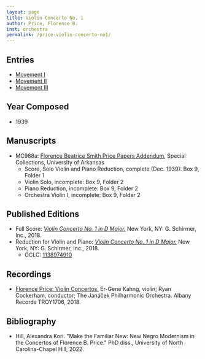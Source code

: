 ```yaml
---
layout: page
title: Violin Concerto No. 1
author: Price, Florence B.
inst: orchestra
permalink: /price-violin-concerto-no1/
---
```


## Entries
- [Movement I](https://dwshadle.github.io/test/price-violin-concerto-no1/mvt1)
- [Movement II](https://dwshadle.github.io/test/price-violin-concerto-no1/mvt2)
- [Movement III](https://dwshadle.github.io/test/price-violin-concerto-no1/mvt3)

## Year Composed
- 1939

## Manuscripts

- MC988a: [Florence Beatrice Smith Price Papers Addendum](https://external.ink?to=/uark.as.atlas-sys.com/repositories/2/resources/1522), Special Collections, University of Arkansas
    * Score, Solo Violin and Piano Reduction, complete (Dec. 1939): Box 9, Folder 1
    * Violin Solo, incomplete: Box 9, Folder 2
    * Piano Reduction, incomplete: Box 9, Folder 2
    * Orchestra Violin I, incomplete: Box 9, Folder 2

## Published Editions

- Full Score: <a href="https://www.wisemusicclassical.com/work/58910/Violin-Concerto-No-1--Florence-Price/" target="_blank">*Violin Concerto No. 1 in D Major.*</a> New York, NY: G. Schirmer, Inc., 2018.
- Reduction for Violin and Piano: <a href="https://classicalondemand.com/price-violin-concerto-no-1-3468.html" target="_blank">*Violin Concerto No. 1 in D Major.*</a> New York, NY: G. Schirmer, Inc., 2018.
    * OCLC: <a href="https://www.worldcat.org/title/1138974910" target="_blank">1138974910</a>

## Recordings

- <a href="https://www.albanyrecords.com/mm5/merchant.mvc?Screen=PROD&Product_Code=TROY1706" target="_blank">Florence Price: Violin Concertos.</a> Er-Gene Kahng, violin; Ryan Cockerham, conductor; The Janáček Philharmonic Orchestra. Albany Records TROY1706, 2018.

## Bibliography
- Hill, Alexandra Kori. "Make the Familiar New: New Negro Modernism in the Concertos of Florence B. Price." PhD diss., University of North Carolina-Chapel Hill, 2022.
